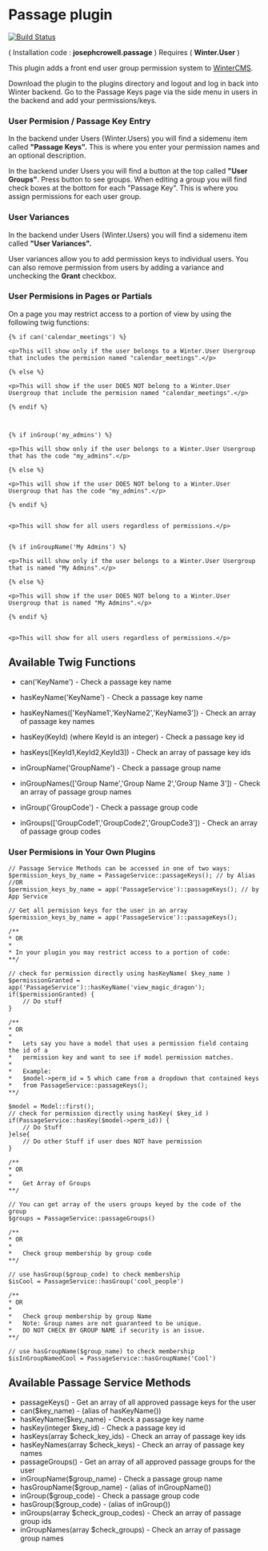 # Passage plugin

[![Build Status](https://travis-ci.org/josephcrowell/wn-passage-plugin.svg?branch=master)](https://travis-ci.org/josephcrowell/wn-passage-plugin)

( Installation code : __josephcrowell.passage__ ) Requires ( __Winter.User__ )

This plugin adds a front end user group permission system to [WinterCMS](http://wintercms.com).

Download the plugin to the plugins directory and logout and log in back into Winter backend. Go to the Passage Keys page via the side menu in users in the backend and add your permissions/keys.

<h3>User Permision / Passage Key Entry</h3>

In the backend under Users (Winter.Users) you will find a sidemenu item called __"Passage Keys".__  This is where you enter your permission names and an optional description.


In the backend under Users you will find a button at the top called __"User Groups"__. Press button to see groups.  When editing a group you will find check boxes at the bottom for each "Passage Key".  This is where you assign permissions for each user group.

<h3>User Variances</h3>

In the backend under Users (Winter.Users) you will find a sidemenu item called __"User Variances".__

User variances allow you to add permission keys to individual users.  You can also remove permission from users by adding a variance and unchecking the __Grant__ checkbox.

<h3>User Permisions in Pages or Partials</h3>

On a page you may restrict access to a portion of view by using the following twig functions:

    {% if can('calendar_meetings') %}

    <p>This will show only if the user belongs to a Winter.User Usergroup that includes the permision named "calendar_meetings".</p>

    {% else %}

    <p>This will show if the user DOES NOT belong to a Winter.User Usergroup that include the permision named "calendar_meetings".</p>

    {% endif %}



    {% if inGroup('my_admins') %}

    <p>This will show only if the user belongs to a Winter.User Usergroup that has the code "my_admins".</p>

    {% else %}

    <p>This will show if the user DOES NOT belong to a Winter.User Usergroup that has the code "my_admins".</p>

    {% endif %}


    <p>This will show for all users regardless of permissions.</p>


    {% if inGroupName('My Admins') %}

    <p>This will show only if the user belongs to a Winter.User Usergroup that is named "My Admins".</p>

    {% else %}

    <p>This will show if the user DOES NOT belong to a Winter.User Usergroup that is named "My Admins".</p>

    {% endif %}


    <p>This will show for all users regardless of permissions.</p>


<h2>Available Twig Functions</h2>

- can('KeyName') - Check a passage key name
- hasKeyName('KeyName') - Check a passage key name
- hasKeyNames(['KeyName1','KeyName2','KeyName3']) - Check an array of passage key names
- hasKey(KeyId) (where KeyId is an integer) - Check a passage key id
- hasKeys([KeyId1,KeyId2,KeyId3]) - Check an array of passage key ids

- inGroupName('GroupName') - Check a passage group name
- inGroupNames(['Group Name','Group Name 2','Group Name 3']) - Check an array of passage group names
- inGroup('GroupCode') - Check a passage group code
- inGroups(['GroupCode1','GroupCode2','GroupCode3']) - Check an array of passage group codes

<h3>User Permisions in Your Own Plugins</h3>

    // Passage Service Methods can be accessed in one of two ways:
    $permission_keys_by_name = PassageService::passageKeys(); // by Alias
    //OR
    $permission_keys_by_name = app('PassageService')::passageKeys(); // by App Service

	// Get all permision keys for the user in an array
	$permission_keys_by_name = app('PassageService')::passageKeys();

	/**
	* OR
	* 
	* In your plugin you may restrict access to a portion of code:
	**/

	// check for permission directly using hasKeyName( $key_name )
	$permissionGranted = app('PassageService')::hasKeyName('view_magic_dragon');
	if($permissionGranted) {
		// Do stuff
	}

	/**
	* OR
	* 
	* 	Lets say you have a model that uses a permission field containg the id of a
	*   permission key and want to see if model permission matches.
	* 
	* 	Example:
	* 	$model->perm_id = 5 which came from a dropdown that contained keys 
	* 	from PassageService::passageKeys();
	**/

	$model = Model::first();
	// check for permission directly using hasKey( $key_id )
	if(PassageService::hasKey($model->perm_id)) {
        // Do Stuff
    }else{
        // Do other Stuff if user does NOT have permission  
    }

	/**
	* OR
	* 
	* 	Get Array of Groups
	**/

	// You can get array of the users groups keyed by the code of the group
	$groups = PassageService::passageGroups()

	/**
	* OR
	* 
	* 	Check group membership by group code
	**/

	// use hasGroup($group_code) to check membership
	$isCool = PassageService::hasGroup('cool_people')

	/**
	* OR
	* 
	* 	Check group membership by group Name
	*   Note: Group names are not guaranteed to be unique.
	*   DO NOT CHECK BY GROUP NAME if security is an issue.
	**/

	// use hasGroupName($group_name) to check membership
	$isInGroupNamedCool = PassageService::hasGroupName('Cool')

<h2>Available Passage Service Methods</h2>

- passageKeys() - Get an array of all approved passage keys for the user
- can($key_name) - (alias of hasKeyName())
- hasKeyName($key_name) - Check a passage key name
- hasKey(integer $key_id) - Check a passage key id
- hasKeys(array $check_key_ids) - Check an array of passage key ids
- hasKeyNames(array $check_keys) - Check an array of passage key names
- passageGroups() - Get an array of all approved passage groups for the user
- inGroupName($group_name) - Check a passage group name
- hasGroupName($group_name) - (alias of inGroupName())
- inGroup($group_code) - Check a passage group code
- hasGroup($group_code) - (alias of inGroup())
- inGroups(array $check_group_codes) - Check an array of passage group ids
- inGroupNames(array $check_groups) - Check an array of passage group names
